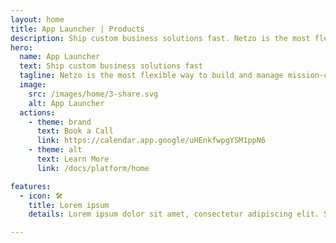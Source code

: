 ```yaml
---
layout: home
title: App Launcher | Products
description: Ship custom business solutions fast. Netzo is the most flexible way to build and manage mission-critical internal software solutions that fit your organization's evolving needs.
hero:
  name: App Launcher
  text: Ship custom business solutions fast
  tagline: Netzo is the most flexible way to build and manage mission-critical internal software solutions that fit your organization's evolving needs.
  image:
    src: /images/home/3-share.svg
    alt: App Launcher
  actions:
    - theme: brand
      text: Book a Call
      link: https://calendar.app.google/uHEnkfwpgYSM1ppN6
    - theme: alt
      text: Learn More
      link: /docs/platform/home

features:
  - icon: 🛠️
    title: Lorem ipsum
    details: Lorem ipsum dolor sit amet, consectetur adipiscing elit. Sed neque elit, tristique quis tempus id, ultrices in ligula. Nam vel justo cursus, faucibus lorem eget, egestas eros.

---
```


<script setup>
import BannerCta from '@theme/components/banners/BannerCta.vue'
import Footer from '@theme/components/Footer.vue'
import locale from '@theme/../../locales/en'
</script>

<section class="mt-32">
  <BannerCta v-bind="locale.home.sectionBannerCta" />

  <!-- <NewsLetter /> -->

  <Footer v-bind="locale.footer" />
</section>


